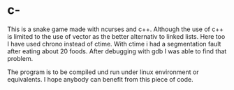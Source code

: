 # c-
This is a snake game made with ncurses and c++. Although the use of c++ is limited to the use of vector as the better alternativ 
to linked lists. Here too I have used chrono instead of ctime. With ctime i had a segmentation fault after eating about 20 foods.
After debugging with gdb I was able to find that problem.

The program is to be compiled und run under linux environment or equivalents. 
I hope anybody can benefit from this piece of code. 
